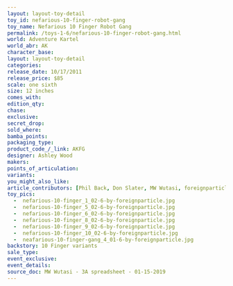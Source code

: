 ```yaml
---
layout: layout-toy-detail 
toy_id: nefarious-10-finger-robot-gang
toy_name: Nefarious 10 Finger Robot Gang
permalink: /toys-1-6/nefarious-10-finger-robot-gang.html
world: Adventure Kartel
world_abr: AK
character_base: 
layout: layout-toy-detail
categories: 
release_date: 10/17/2011
release_price: $85 
scale: one sixth
size: 12 inches
comes_with: 
edition_qty: 
chase: 
exclusive: 
secret_drop: 
sold_where: 
bamba_points: 
packaging_type: 
product_code_/_link: AKFG
designer: Ashley Wood
makers: 
points_of_articulation: 
variants: 
you_might_also_like: 
article_contributors: [Phil Back, Don Slater, MW Wutasi, foreignparticle]
toy_pics: 
  -  nefarious-10-finger_1_02-6-by-foreignparticle.jpg
  -  nefarious-10-finger_5_02-6-by-foreignparticle.jpg
  -  nefarious-10-finger_6_02-6-by-foreignparticle.jpg
  -  nefarious-10-finger_8_02-6-by-foreignparticle.jpg
  -  nefarious-10-finger_9_02-6-by-foreignparticle.jpg
  -  nefarious-10-finger_10_02-6-by-foreignparticle.jpg
  -  neafarious-10-finger-gang_4_01-6-by-foreignparticle.jpg
backstory: 10 Finger variants
sale_type: 
event_exclusive: 
event_details: 
source_doc: MW Wutasi - 3A spreadsheet - 01-15-2019
---
```

